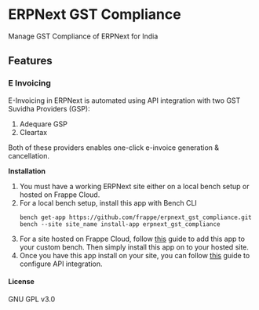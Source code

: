 # ERPNext GST Compliance

Manage GST Compliance of ERPNext for India

## Features
### E Invoicing

E-Invoicing in ERPNext is automated using API integration with two GST Suvidha Providers (GSP):
1. Adequare GSP
2. Cleartax

Both of these providers enables one-click e-invoice generation & cancellation. 

**Installation**
1. You must have a working ERPNext site either on a local bench setup or hosted on Frappe Cloud.
2. For a local bench setup, install this app with Bench CLI
    ```
    bench get-app https://github.com/frappe/erpnext_gst_compliance.git
    bench --site site_name install-app erpnext_gst_compliance
    ```
3. For a site hosted on Frappe Cloud, follow [this](https://frappecloud.com/docs/bench/install-custom-app) guide to add this app to your custom bench. Then simply install this app on to your hosted site.
4. Once you have this app install on your site, you can follow [this](https://docs.erpnext.com/docs/v13/user/manual/en/regional/india/setup-e-invoicing) guide to configure API integration.

#### License

GNU GPL v3.0